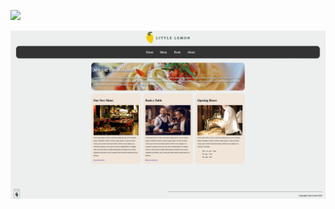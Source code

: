 [![](images/Angelo-Store-Sample-Output-1.png)](https://www.linkedin.com/posts/angeloparayno_after-all-the-ai-chatgpt-google-bard-activity-7044446734051147776-puxD?utm_source=share&utm_medium=member_desktop)

![](assets/samples/little-lemon-sample-page.png)